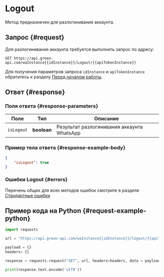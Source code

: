 # Logout

Метод предназначен для разлогинивания аккаунта.

## Запрос {#request}

Для разлогинивания аккаунта требуется выполнить запрос по адресу:
```
GET https://api.green-api.com/waInstance{{idInstance}}/Logout/{{apiTokenInstance}}
```

Для получения параметров запроса `idInstance` и `apiTokenInstance` обратитесь к разделу [Перед началом работы](../../before-start.md#parameters).

## Ответ {#response}

### Поля ответа {#response-parameters}

Поле | Тип |  Описание
----- | ----- | ----- 
`isLogout` | **boolean** | Результат разлогинивания аккаунта WhatsApp

### Пример тела ответа {#response-example-body}

```json
{
    "isLogout": true
}
```

### Ошибки Logout {#errors}

Перечень общих для всех методов ошибок смотрите в разделе [Стандартные ошибки](../common-errors.md)

## Пример кода на Python  {#request-example-python}

```python
import requests

url = "https://api.green-api.com/waInstance{{idInstance}}/logout/{{apiTokenInstance}}"

payload = {}
headers= {}

response = requests.request("GET", url, headers=headers, data = payload)

print(response.text.encode('utf8'))
```